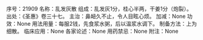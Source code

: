 序号：21909
名称：乱发灰散
组成：乱发灰1分，桂心半两，干姜1分（炮裂）。
出处：《圣惠》卷三十七。
主治：鼻衄久不止，令人目眩心烦。
加减：None
功效：None
用法用量：每服2钱，先食浆水粥，后以温浆水调下。
制备方法：上为细散。
临床应用：None
各家论述：None
用药禁忌：None
附注：None
